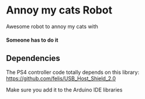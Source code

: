 # Annoy my cats Robot
Awesome robot to annoy my cats with

#### Someone has to do it

## Dependencies

The PS4 controller code totally depends on this library:
https://github.com/felis/USB_Host_Shield_2.0

Make sure you add it to the Arduino IDE libraries
